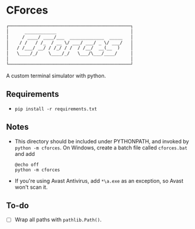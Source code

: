 # CForces

```txt
┌──────────────────────────────────────────────┐
│      ____________                            │
│     / ____/ ____/___  _____________  _____   │
│    / /   / /_  / __ \/ ___/ ___/ _ \/ ___/   │
│   / /___/ __/ / /_/ / /  / /__/  __(__  )    │
│   \____/_/    \____/_/   \___/\___/____/     │
│                                              │
└──────────────────────────────────────────────┘
```

A custom terminal simulator with python.

## Requirements

- `pip install -r requirements.txt`

## Notes

- This directory should be included under PYTHONPATH, and invoked by
  `python -m cforces`. On Windows, create a batch file called `cforces.bat` and
  add
  ```batch
  @echo off
  python -m cforces
  ```
- If you're using Avast Antivirus, add `*\a.exe` as an exception, so Avast won't
  scan it.

## To-do

- [ ] Wrap all paths with `pathlib.Path()`.
